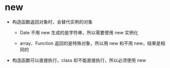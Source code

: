 # new

* 构造函数返回对象时，会替代实例的对象

    * Date 不用 new 生成的是字符串，所以需要使用 new 实例化
    
    * array、Function 返回的是特殊对象，所以用 new 和不用 new，结果是相同的

* 构造函数可以直接执行，class 却不能直接执行，所以必须使用 new
